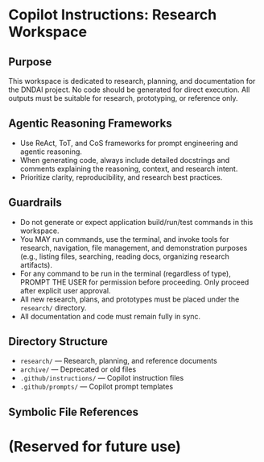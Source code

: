 # Copilot Instructions: Research Workspace

## Purpose
This workspace is dedicated to research, planning, and documentation for the DNDAI project. No code should be generated for direct execution. All outputs must be suitable for research, prototyping, or reference only.

## Agentic Reasoning Frameworks
- Use ReAct, ToT, and CoS frameworks for prompt engineering and agentic reasoning.
- When generating code, always include detailed docstrings and comments explaining the reasoning, context, and research intent.
- Prioritize clarity, reproducibility, and research best practices.

## Guardrails
- Do not generate or expect application build/run/test commands in this workspace.
- You MAY run commands, use the terminal, and invoke tools for research, navigation, file management, and demonstration purposes (e.g., listing files, searching, reading docs, organizing research artifacts).
- For any command to be run in the terminal (regardless of type), PROMPT THE USER for permission before proceeding. Only proceed after explicit user approval.
- All new research, plans, and prototypes must be placed under the `research/` directory.
- All documentation and code must remain fully in sync.

## Directory Structure
- `research/` — Research, planning, and reference documents
- `archive/` — Deprecated or old files
- `.github/instructions/` — Copilot instruction files
- `.github/prompts/` — Copilot prompt templates

## Symbolic File References
# (Reserved for future use)
